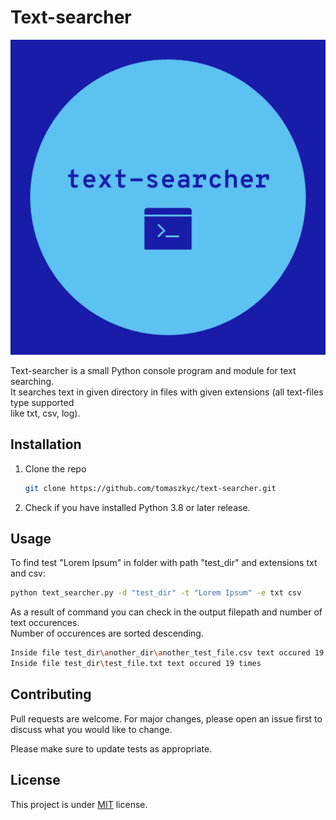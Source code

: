 # Text-searcher

![logo](resources/images/logo.png)

Text-searcher is a small Python console program and module for text searching.  
It searches text in given directory in files with given extensions (all text-files type supported  
like txt, csv, log).

## Installation

1. Clone the repo

    ```bash
    git clone https://github.com/tomaszkyc/text-searcher.git
    ```

2. Check if you have installed Python 3.8 or later release.

## Usage

To find test "Lorem Ipsum" in folder with path "test_dir" and extensions txt and csv:
```bash
python text_searcher.py -d "test_dir" -t "Lorem Ipsum" -e txt csv
```
As a result of command you can check in the output filepath and number of text occurences.  
Number of occurences are sorted descending.
```bash
Inside file test_dir\another_dir\another_test_file.csv text occured 19 times
Inside file test_dir\test_file.txt text occured 19 times
```

## Contributing
Pull requests are welcome. For major changes, please open an issue first to discuss what you would like to change.

Please make sure to update tests as appropriate.

## License
This project is under [MIT](LICENCE) license.